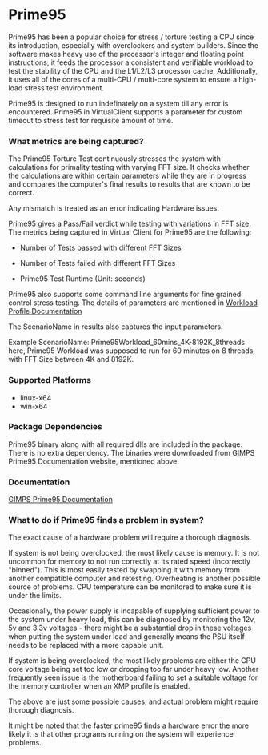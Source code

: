 # Prime95

Prime95 has been a popular choice for stress / torture testing a CPU since its introduction,
especially with overclockers and system builders. Since the software makes heavy use of the processor's
integer and floating point instructions, it feeds the processor a consistent and verifiable workload to
test the stability of the CPU and the L1/L2/L3 processor cache. Additionally, it uses all of the cores
of a multi-CPU / multi-core system to ensure a high-load stress test environment.

Prime95 is designed to run indefinately on a system till any error is encountered. Prime95 in
VirtualClient supports a parameter for custom timeout to stress test for requisite amount of time.

### What metrics are being captured?

The Prime95 Torture Test continuously stresses the system with calculations for primality testing with
varying FFT size. It checks whether the calculations are within certain parameters while they are in progress
and compares the computer's final results to results that are known to be correct.

Any mismatch is treated as an error indicating Hardware issues.

Prime95 gives a Pass/Fail verdict while testing with variations in FFT size. The metrics being captured
in Virtual Client for Prime95 are the following:

* Number of Tests passed with different FFT Sizes

* Number of Tests failed with different FFT Sizes

* Prime95 Test Runtime (Unit: seconds)

Prime95 also supports some command line arguments for fine grained control stress testing. The details of parameters
are mentioned in [Workload Profile Documentation](./prime95-profiles.md)

The ScenarioName in results also captures the input parameters.

Example ScenarioName: Prime95Workload_60mins_4K-8192K_8threads
here, Prime95 Workload was supposed to run for 60 minutes on 8 threads, with FFT Size between 4K and 8192K.

### Supported Platforms
* linux-x64
* win-x64

### Package Dependencies
Prime95 binary along with all required dlls are included in the package. There is no extra dependency.
The binaries were downloaded from GIMPS Prime95 Documentation website, mentioned above.

### Documentation
[GIMPS Prime95 Documentation](https://www.mersenne.org/download/)

### What to do if Prime95 finds a problem in system?

The exact cause of a hardware problem will require a thorough diagnosis.

If system is not being overclocked, the most likely cause is memory. It is not uncommon
for memory to not run correctly at its rated speed (incorrectly "binned").  This is
most easily tested by swapping it with memory from another compatible computer and
retesting. Overheating is another possible source of problems. CPU temperature can be
monitored to make sure it is under the limits.

Occasionally, the power supply is incapable of supplying sufficient power to the
system under heavy load, this can be diagnosed by monitoring the 12v, 5v and
3.3v voltages - there might be a substantial drop in these voltages when
putting the system under load and generally means the PSU itself needs to be replaced
with a more capable unit.

If system is being overclocked, the most likely problems are either the CPU core
voltage being set too low or drooping too far under heavy low. Another frequently seen
issue is the motherboard failing to set a suitable voltage for the memory controller
when an XMP profile is enabled.

The above are just some possible causes, and actual problem might require thorough diagnosis.

It might be noted that the faster prime95 finds a hardware error the more likely it is
that other programs running on the system will experience problems.